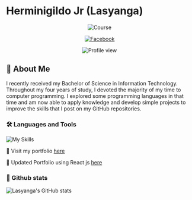 ﻿# Herminigildo Jr (Lasyanga) 

<div align="center">

![Course](https://img.shields.io/badge/Bacherlor's%20Degree-Information%20Technology-lightgrey?style=for-the-badge&logo=google%20scholar&logoColor=white)

[![Facebook](https://img.shields.io/badge/Lasyanga-blue?style=flat-square&logo=facebook&logoColor=white)](https://www.facebook.com/Lasyanga)

![Profile view](https://komarev.com/ghpvc/?username=Lasyanga&style=flat&color=blue)

</div>


## :open_file_folder: About Me

I recently received my Bachelor of Science in Information Technology. Throughout my four years of study, I devoted the majority of my time to computer programming. I explored some programming languages in that time and am now able to apply knowledge and develop simple projects to improve the skills that I post on my GitHub repositories.

### 🛠️ Languages and Tools

![My Skills](https://skillicons.dev/icons?i=html,css,js,bootstrap,tailwindcss,jquery,react,nodejs,php,laravel,java,mysql,python,git,eclipse,vscode)


:link: Visit my portfolio [here](https://lasyanga.github.io/Lasyanga/ "My Portfolio")

:link: Updated Portfolio using React js [here](https://lasyanga-porfolio.netlify.app/ "React js version")

### :newspaper: Github stats
![Lasyanga's GitHub stats](https://github-readme-stats.vercel.app/api?username=lasyanga&count_private=true&include_all_commits=true&show_icons=true&theme=radical)
